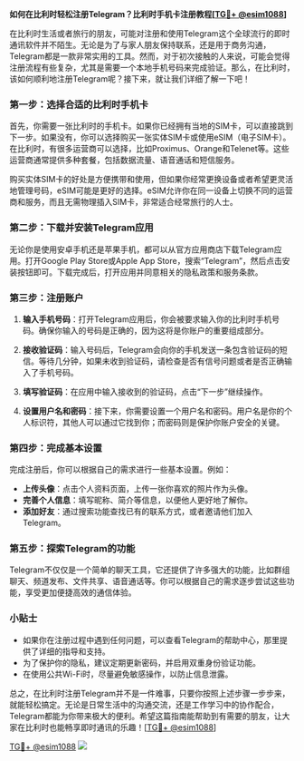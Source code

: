 **如何在比利时轻松注册Telegram？比利时手机卡注册教程[[TG💪+ @esim1088](https://t.me/s/esim1088)]**

在比利时生活或者旅行的朋友，可能对注册和使用Telegram这个全球流行的即时通讯软件并不陌生。无论是为了与家人朋友保持联系，还是用于商务沟通，Telegram都是一款非常实用的工具。然而，对于初次接触的人来说，可能会觉得注册流程有些复杂，尤其是需要一个本地手机号码来完成验证。那么，在比利时，该如何顺利地注册Telegram呢？接下来，就让我们详细了解一下吧！

### 第一步：选择合适的比利时手机卡

首先，你需要一张比利时的手机卡。如果你已经拥有当地的SIM卡，可以直接跳到下一步。如果没有，你可以选择购买一张实体SIM卡或使用eSIM（电子SIM卡）。在比利时，有很多运营商可以选择，比如Proximus、Orange和Telenet等。这些运营商通常提供多种套餐，包括数据流量、语音通话和短信服务。

购买实体SIM卡的好处是方便携带和使用，但如果你经常更换设备或者希望更灵活地管理号码，eSIM可能是更好的选择。eSIM允许你在同一设备上切换不同的运营商和服务，而且无需物理插入SIM卡，非常适合经常旅行的人士。

### 第二步：下载并安装Telegram应用

无论你是使用安卓手机还是苹果手机，都可以从官方应用商店下载Telegram应用。打开Google Play Store或Apple App Store，搜索“Telegram”，然后点击安装按钮即可。下载完成后，打开应用并同意相关的隐私政策和服务条款。

### 第三步：注册账户

1. **输入手机号码**：打开Telegram应用后，你会被要求输入你的比利时手机号码。确保你输入的号码是正确的，因为这将是你账户的重要组成部分。
   
2. **接收验证码**：输入号码后，Telegram会向你的手机发送一条包含验证码的短信。等待几分钟，如果未收到验证码，请检查是否有信号问题或者是否正确输入了手机号码。

3. **填写验证码**：在应用中输入接收到的验证码，点击“下一步”继续操作。

4. **设置用户名和密码**：接下来，你需要设置一个用户名和密码。用户名是你的个人标识符，其他人可以通过它找到你；而密码则是保护你账户安全的关键。

### 第四步：完成基本设置

完成注册后，你可以根据自己的需求进行一些基本设置。例如：

- **上传头像**：点击个人资料页面，上传一张你喜欢的照片作为头像。
- **完善个人信息**：填写昵称、简介等信息，以便他人更好地了解你。
- **添加好友**：通过搜索功能查找已有的联系方式，或者邀请他们加入Telegram。

### 第五步：探索Telegram的功能

Telegram不仅仅是一个简单的聊天工具，它还提供了许多强大的功能，比如群组聊天、频道发布、文件共享、语音通话等。你可以根据自己的需求逐步尝试这些功能，享受更加便捷高效的通信体验。

### 小贴士

- 如果你在注册过程中遇到任何问题，可以查看Telegram的帮助中心，那里提供了详细的指导和支持。
- 为了保护你的隐私，建议定期更新密码，并启用双重身份验证功能。
- 在使用公共Wi-Fi时，尽量避免敏感操作，以防止信息泄露。

总之，在比利时注册Telegram并不是一件难事，只要你按照上述步骤一步步来，就能轻松搞定。无论是日常生活中的沟通交流，还是工作学习中的协作配合，Telegram都能为你带来极大的便利。希望这篇指南能帮助到有需要的朋友，让大家在比利时也能畅享即时通讯的乐趣！[[TG💪+ @esim1088](https://t.me/s/esim1088)]

[TG💪+ @esim1088](https://t.me/s/esim1088) ![](https://i.postimg.cc/4NQfJmqS/Snipaste-2025-05-13-00-14-12.png)